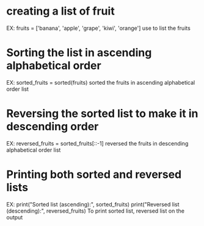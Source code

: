 # creating a list of fruit
EX: fruits = ['banana', 'apple', 'grape', 'kiwi', 'orange']
use to list the fruits

# Sorting the list in ascending alphabetical order
EX: sorted_fruits = sorted(fruits)
sorted the fruits in ascending alphabetical order list

# Reversing the sorted list to make it in descending order
EX: reversed_fruits = sorted_fruits[::-1]
reversed the fruits in descending alphabetical order list

# Printing both sorted and reversed lists
EX: print("Sorted list (ascending):", sorted_fruits)
print("Reversed list (descending):", reversed_fruits)
To print sorted list, reversed list on the output
